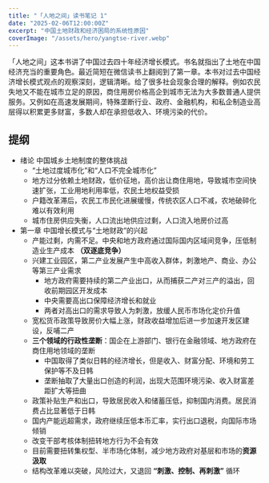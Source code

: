 ```yaml
---
title: "「人地之间」读书笔记 1"
date: "2025-02-06T12:00:00Z"
excerpt: "中国土地财政和经济困局的系统性原因"
coverImage: "/assets/hero/yangtse-river.webp"
---
```


「人地之间」这本书讲了中国过去四十年经济增长模式。书名就指出了土地在中国经济充当的重要角色。最近简短在微信读书上翻阅到了第一章。本书对过去中国经济增长模式观点的观察深刻，逻辑清晰。给了很多社会现象合理的解释。例如农民失地又不能在城市立足的原因，商住用房价格高企到城市无法为大多数普通人提供服务。又例如在高速发展期间，特殊垄断行业、政府、金融机构，和私企制造业高层得以积累更多财富，多数人却在承担低收入、环境污染的代价。

## 提纲

* 绪论 中国城乡土地制度的整体挑战
  * “土地过度城市化”和“人口不完全城市化”
  * 地方过分依赖土地财政，低价征地，高价出让商住用地，导致城市空间快速扩张，工业用地利用率低，农民土地权益受损
  * 户籍改革滞后，农民工市民化进展缓慢，传统农区人口不减，农地破碎化难以有效利用
  * 城市住房供应失衡，人口流出地供应过剩，人口流入地房价过高
* 第一章 中国增长模式与“土地财政”的兴起
  * 产能过剩，内需不足。中央和地方政府通过国际国内区域间竞争，压低制造业生产成本 **（双逐底竞争）**
  * 兴建工业园区，第二产业发展产生中高收入群体，刺激地产、商业、办公等第三产业需求
    * 地方政府需要持续的第二产业出口，从而捕获二产对三产的溢出，回收前期园区开发成本
    * 中央需要高出口保障经济增长和就业
    * 两者对高出口的需求导致人为刺激，放缓人民币市场化定价升值
  * 宽松货币政策导致房价大幅上涨，财政收益增加后进一步加速开发区建设，反哺二产
  * **三个领域的行政性垄断**：国企在上游部门、银行在金融领域、地方政府在商住用地领域的垄断
    * 中国取得了类似日韩的经济增长，但是收入、财富分配、环境和劳工保护等不及日韩
    * 垄断抽取了大量出口创造的利润，出现大范围环境污染、收入财富差距扩大等扭曲
  * 政策补贴生产和出口，导致居民收入和储蓄压低，抑制国内消费。居民消费占比显著低于日韩
  * 国内产能远超需求，政府继续压低本币汇率，实行出口退税，向国际市场倾销
  * 改变干部考核体制扭转地方行为不会有效
  * 目前需要扭转集权型、半市场化体制，减少地方政府对基层和市场的**资源汲取**
  * 结构改革难以突破，风险过大，又退回 **“刺激、控制、再刺激”** 循环
